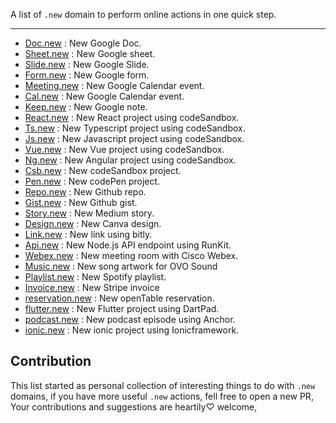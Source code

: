 A list of `.new` domain to perform online actions in one quick step.

<hr>

- [Doc.new](https://doc.new) : New Google Doc.
- [Sheet.new](https://sheet.new) : New Google sheet.
- [Slide.new](https://slide.new) : New Google Slide.
- [Form.new](https://form.new) : New Google form.
- [Meeting.new](https://meeting.new) : New Google Calendar event.
- [Cal.new](https://cal.new) : New Google Calendar event.
- [Keep.new](https://keep.new) : New Google note.
- [React.new](https://csb.new) : New React project using codeSandbox.
- [Ts.new](https://ts.new) : New Typescript project using codeSandbox.
- [Js.new](https://js.new) : New Javascript project using codeSandbox.
- [Vue.new](https://vue.new) : New Vue project using codeSandbox.
- [Ng.new](https://ng.new) : New Angular project using codeSandbox.
- [Csb.new](https://csb.new) : New codeSandbox project.
- [Pen.new](https://pen.new) : New codePen project.
- [Repo.new](https://repo.new) : New Github repo.
- [Gist.new](https://gist.new) : New Github gist.
- [Story.new](https://story.new) : New Medium story.
- [Design.new](https://design.new) : New Canva design.
- [Link.new](https://link.new) : New link using bitly.
- [Api.new](https://api.new) : New Node.js API endpoint using RunKit.
- [Webex.new](https://Webex.new) : New meeting room with Cisco Webex.
- [Music.new](https://Music.new) : New song artwork for OVO Sound
- [Playlist.new](https://Playlist.new) : New Spotify playlist.
- [Invoice.new](https://Invoice.new) : New Stripe invoice
- [reservation.new](https://reservation.new) : New openTable reservation.
- [flutter.new](https://flutter.new) : New Flutter project using DartPad.
- [podcast.new](http://podcast.new) : New podcast episode using Anchor.
- [ionic.new](http://ionic.new) : New ionic project using Ionicframework.

## Contribution

This list started as personal collection of interesting things to do with `.new` domains, if you have more useful `.new` actions, fell free to open a new PR, Your contributions and suggestions are heartily♡ welcome,
